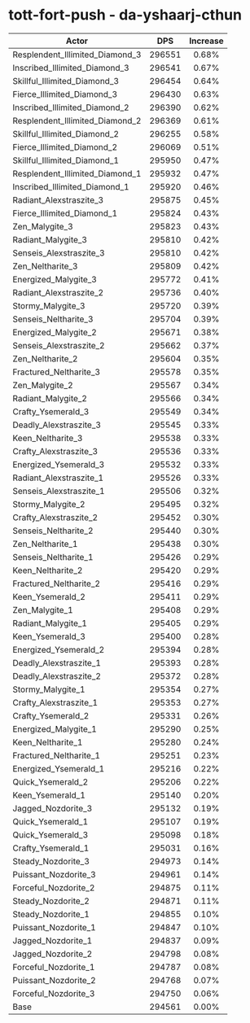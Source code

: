 # tott-fort-push - da-yshaarj-cthun
| Actor | DPS | Increase |
|---|:---:|:---:|
|Resplendent_Illimited_Diamond_3|296551|0.68%|
|Inscribed_Illimited_Diamond_3|296541|0.67%|
|Skillful_Illimited_Diamond_3|296454|0.64%|
|Fierce_Illimited_Diamond_3|296430|0.63%|
|Inscribed_Illimited_Diamond_2|296390|0.62%|
|Resplendent_Illimited_Diamond_2|296369|0.61%|
|Skillful_Illimited_Diamond_2|296255|0.58%|
|Fierce_Illimited_Diamond_2|296069|0.51%|
|Skillful_Illimited_Diamond_1|295950|0.47%|
|Resplendent_Illimited_Diamond_1|295932|0.47%|
|Inscribed_Illimited_Diamond_1|295920|0.46%|
|Radiant_Alexstraszite_3|295875|0.45%|
|Fierce_Illimited_Diamond_1|295824|0.43%|
|Zen_Malygite_3|295823|0.43%|
|Radiant_Malygite_3|295810|0.42%|
|Senseis_Alexstraszite_3|295810|0.42%|
|Zen_Neltharite_3|295809|0.42%|
|Energized_Malygite_3|295772|0.41%|
|Radiant_Alexstraszite_2|295736|0.40%|
|Stormy_Malygite_3|295720|0.39%|
|Senseis_Neltharite_3|295704|0.39%|
|Energized_Malygite_2|295671|0.38%|
|Senseis_Alexstraszite_2|295662|0.37%|
|Zen_Neltharite_2|295604|0.35%|
|Fractured_Neltharite_3|295578|0.35%|
|Zen_Malygite_2|295567|0.34%|
|Radiant_Malygite_2|295566|0.34%|
|Crafty_Ysemerald_3|295549|0.34%|
|Deadly_Alexstraszite_3|295545|0.33%|
|Keen_Neltharite_3|295538|0.33%|
|Crafty_Alexstraszite_3|295536|0.33%|
|Energized_Ysemerald_3|295532|0.33%|
|Radiant_Alexstraszite_1|295526|0.33%|
|Senseis_Alexstraszite_1|295506|0.32%|
|Stormy_Malygite_2|295495|0.32%|
|Crafty_Alexstraszite_2|295452|0.30%|
|Senseis_Neltharite_2|295440|0.30%|
|Zen_Neltharite_1|295438|0.30%|
|Senseis_Neltharite_1|295426|0.29%|
|Keen_Neltharite_2|295420|0.29%|
|Fractured_Neltharite_2|295416|0.29%|
|Keen_Ysemerald_2|295411|0.29%|
|Zen_Malygite_1|295408|0.29%|
|Radiant_Malygite_1|295405|0.29%|
|Keen_Ysemerald_3|295400|0.28%|
|Energized_Ysemerald_2|295394|0.28%|
|Deadly_Alexstraszite_1|295393|0.28%|
|Deadly_Alexstraszite_2|295372|0.28%|
|Stormy_Malygite_1|295354|0.27%|
|Crafty_Alexstraszite_1|295353|0.27%|
|Crafty_Ysemerald_2|295331|0.26%|
|Energized_Malygite_1|295290|0.25%|
|Keen_Neltharite_1|295280|0.24%|
|Fractured_Neltharite_1|295251|0.23%|
|Energized_Ysemerald_1|295216|0.22%|
|Quick_Ysemerald_2|295206|0.22%|
|Keen_Ysemerald_1|295140|0.20%|
|Jagged_Nozdorite_3|295132|0.19%|
|Quick_Ysemerald_1|295107|0.19%|
|Quick_Ysemerald_3|295098|0.18%|
|Crafty_Ysemerald_1|295031|0.16%|
|Steady_Nozdorite_3|294973|0.14%|
|Puissant_Nozdorite_3|294961|0.14%|
|Forceful_Nozdorite_2|294875|0.11%|
|Steady_Nozdorite_2|294871|0.11%|
|Steady_Nozdorite_1|294855|0.10%|
|Puissant_Nozdorite_1|294847|0.10%|
|Jagged_Nozdorite_1|294837|0.09%|
|Jagged_Nozdorite_2|294798|0.08%|
|Forceful_Nozdorite_1|294787|0.08%|
|Puissant_Nozdorite_2|294768|0.07%|
|Forceful_Nozdorite_3|294750|0.06%|
|Base|294561|0.00%|
